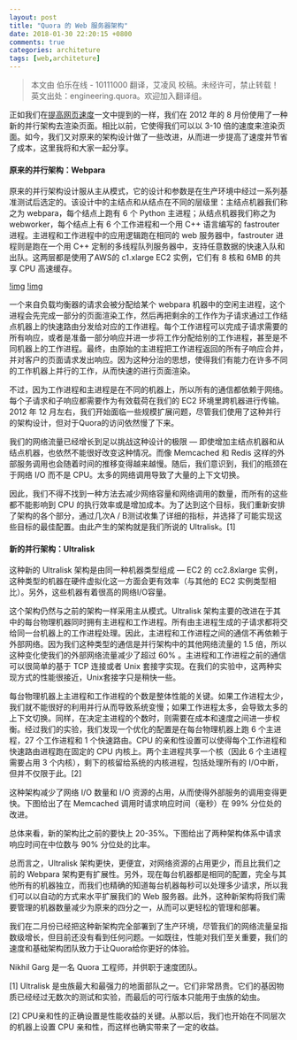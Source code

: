 ```yaml
---
layout: post
title: "Quora 的 Web 服务器架构"
date: 2018-01-30 22:20:15 +0800
comments: true
categories: architeture
tags: [web,architeture]
---
```


> 本文由 伯乐在线 - 10111000 翻译，艾凌风 校稿。未经许可，禁止转载！
> 英文出处：engineering.quora。欢迎加入翻译组。

正如我们在[提高网页速度](https://blog.quora.com/Improving-Site-Speed)一文中提到的一样，我们在 2012 年的 8 月份使用了一种新的并行架构去渲染页面。相比以前，它使得我们可以以 3-10 倍的速度来渲染页面。如今，我们又对原来的架构设计做了一些改进，从而进一步提高了速度并节省了成本，这里我将和大家一起分享。

<!--more-->

#### 原来的并行架构：Webpara

原来的并行架构设计服从主从模式，它的设计和参数是在生产环境中经过一系列基准测试后选定的。该设计中的主结点和从结点在不同的层级里：主结点机器我们称之为 webpara，每个结点上跑有 6 个 Python 主进程；从结点机器我们称之为 webworker，每个结点上有 6 个工作进程和一个用 C++ 语言编写的 fastrouter 进程。主进程和工作进程中的应用逻辑跑在相同的 web 服务器中，fastrouter 进程则是跑在一个用 C++ 定制的多线程队列服务器中，支持任意数据的快速入队和出队。这两层都是使用了AWS的 c1.xlarge EC2 实例，它们有 8 核和 6MB 的共享 CPU 高速缓存。

[!img](uploads/avatar.jpg)
[!img](/uploads/avatar.jpg)


一个来自负载均衡器的请求会被分配给某个 webpara 机器中的空闲主进程，这个进程会先完成一部分的页面渲染工作，然后再把剩余的工作作为子请求通过工作结点机器上的快速路由分发给对应的工作进程。每个工作进程可以完成子请求需要的所有响应，或者是准备一部分响应并进一步将工作分配给别的工作进程，甚至是不同机器上的工作进程。最终，由原始的主进程把工作进程返回的所有子响应合并，并对客户的页面请求发出响应。因为这种分治的思想，使得我们有能力在许多不同的工作机器上并行的工作，从而快速的进行页面渲染。

不过，因为工作进程和主进程是在不同的机器上，所以所有的通信都依赖于网络。每个子请求和子响应都需要作为有效载荷在我们的 EC2 环境里跨机器进行传输。2012 年 12 月左右，我们开始面临一些规模扩展问题，尽管我们使用了这种并行的架构设计，但对于Quora的访问依然慢了下来。  

我们的网络流量已经增长到足以挑战这种设计的极限 — 即使增加主结点机器和从结点机器，也依然不能很好改变这种情况。而像 Memcached 和 Redis 这样的外部服务调用也会随着时间的推移变得越来越慢。随后，我们意识到，我们的瓶颈在于网络 I/O 而不是 CPU。太多的网络调用导致了大量的上下文切换。

因此，我们不得不找到一种方法去减少网络容量和网络调用的数量，而所有的这些都不能影响到 CPU 的执行效率或是增加成本。为了达到这个目标，我们重新安排了架构的各个部分，通过几次A / B测试收集了详细的指标，并选择了可能实现这些目标的最佳配置。由此产生的架构就是我们所说的 Ultralisk。[1]

#### 新的并行架构：Ultralisk

这种新的 Ultralisk 架构是由同一种机器类型组成 — EC2 的 cc2.8xlarge 实例，这种类型的机器在硬件虚拟化这一方面会更有效率（与其他的 EC2 实例类型相比）。另外，这些机器有着很高的网络I/O容量。

这个架构仍然与之前的架构一样采用主从模式。Ultralisk 架构主要的改进在于其中的每台物理机器同时拥有主进程和工作进程。所有由主进程生成的子请求都将交给同一台机器上的工作进程处理。因此，主进程和工作进程之间的通信不再依赖于外部网络。因为我们这种类型的通信是并行架构中的其他网络流量的 1.5 倍，所以这种变化使我们的外部网络流量减少了超过 60% 。主进程和工作进程之前的通信可以很简单的基于 TCP 连接或者 Unix 套接字实现。在我们的实验中，这两种实现方式的性能很接近，Unix套接字只是稍快一些。

每台物理机器上主进程和工作进程的个数是整体性能的关键。如果工作进程太少，我们就不能很好的利用并行从而导致系统变慢；如果工作进程太多，会导致太多的上下文切换。同样，在决定主进程的个数时，则需要在成本和速度之间进一步权衡。经过我们的实验，我们发现一个优化的配置是在每台物理机器上跑 6 个主进程，27 个工作进程和 1 个快速路由。CPU 的亲和性设置可以使得每个工作进程和快速路由进程跑在固定的 CPU 内核上。两个主进程共享一个核（因此 6 个主进程需要占用 3 个内核），剩下的核留给系统的内核进程，包括处理所有的 I/O中断，但并不仅限于此。[2]

这种架构减少了网络 I/O 数量和 I/O 资源的占用，从而使得外部服务的调用变得更快。下图给出了在 Memcached 调用时请求响应时间（毫秒）在 99% 分位处的改进。

总体来看，新的架构比之前的要快上 20-35%。下图给出了两种架构体系中请求响应时间在中位数与 90% 分位处的比率。

总而言之，Ultralisk 架构更快，更便宜，对网络资源的占用更少，而且比我们之前的 Webpara 架构更有扩展性。另外，现在每台机器都是相同的配置，完全与其他所有的机器独立，而我们也精确的知道每台机器每秒可以处理多少请求，所以我们可以以自动的方式来水平扩展我们的 Web 服务器。此外，这种新架构将我们需要管理的机器数量减少为原来的四分之一，从而可以更轻松的管理和部署。

我们在二月份已经把这种新架构完全部署到了生产环境，尽管我们的网络流量呈指数级增长，但目前还没有看到任何问题。一如既往，性能对我们至关重要，我们的速度和基础架构团队致力于让Quora给你更好的体验。

Nikhil Garg 是一名 Quora 工程师，并供职于速度团队。

[1] Ultralisk 是虫族最大和最强力的地面部队之一。它们非常昂贵。它们的基因物质已经经过无数次的测试和实验，而最后的可行版本只能用于虫族的幼虫。

[2] CPU亲和性的正确设置是性能收益的关键。从那以后，我们也开始在不同层次的机器上设置 CPU 亲和性，而这样也确实带来了一定的收益。